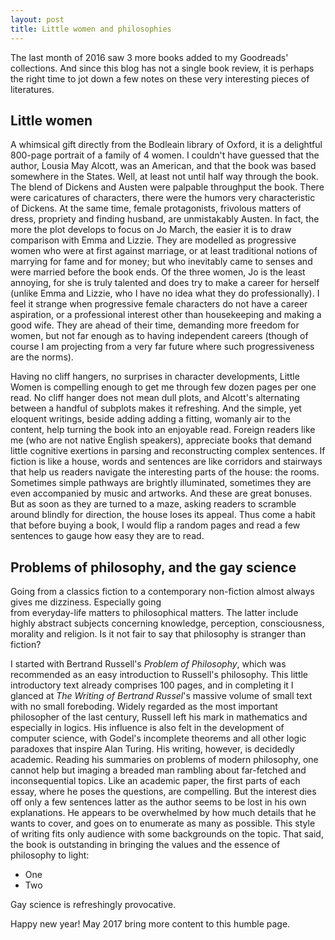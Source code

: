 ```yaml
---
layout: post
title: Little women and philosophies
---
```

The last month of 2016 saw 3 more books added to my Goodreads' collections. And since this blog has not a single book
review, it is perhaps the right time to jot down a few notes on these very interesting pieces of literatures.

## Little women
A whimsical gift directly from the Bodleain library of Oxford, it is a delightful 800-page portrait of a family of 4 women. I
couldn't have guessed that the author, Lousia May Alcott, was an American, and that the book was based somewhere in the
States. Well, at least not until half way through the book. The blend of Dickens and Austen were palpable throughput the
book. There were caricatures of characters, there were the humors very characteristic of Dickens. At the same time,
female protagonists, frivolous matters of dress, propriety and finding husband, are unmistakably Austen. In fact, the
more the plot develops to focus on Jo March, the easier it is to draw comparison with Emma and Lizzie. They are modelled
as progressive women who were at first against marriage, or at least traditional notions of marrying for fame and for
money; but who inevitably came to senses and were married before the book ends. Of the three women, Jo is the least
annoying, for she is truly talented and does try to make a career for herself (unlike Emma and Lizzie, who I have no
idea what they do professionally). I feel it strange when progressive female characters do not have a career aspiration,
or a professional interest other than housekeeping and making a good wife. They are ahead of their time, demanding more
freedom for women, but not far enough as to having independent careers (though of course I am projecting from a very far
future where such progressiveness are the norms).  

Having no cliff hangers, no surprises in character developments, Little Women is compelling enough to get me
through few dozen pages per one read. No cliff hanger does not mean dull plots, and Alcott's alternating between a
handful of subplots makes it refreshing. And the simple, yet eloquent writings, beside adding adding a fitting, womanly
air to the content, help turning the book into an enjoyable read. Foreign readers like me (who are not native English
speakers), appreciate books that demand little cognitive exertions in parsing and reconstructing complex sentences. If
fiction is like a house, words and sentences are like corridors and stairways that help us readers navigate the
interesting parts of the house: the rooms. Sometimes simple pathways are brightly illuminated, sometimes they are even
accompanied by music and artworks. And these are great bonuses. But as soon as they are turned to a maze, asking readers
to scramble around blindly for direction, the house loses its appeal. Thus come a habit that before buying a book, I
would flip a random pages and read a few sentences to gauge how easy they are to read.  

## Problems of philosophy, and the gay science
Going from a classics fiction to a contemporary non-fiction almost always gives me dizziness. Especially going  
from everyday-life matters to philosophical matters. The latter include highly abstract subjects concerning knowledge,
perception, consciousness, morality and religion. Is it not fair to say that philosophy is stranger than fiction?

I started with Bertrand Russell's *Problem of Philosophy*, which was recommended as an easy introduction to Russell's
philosophy. This little introductory text already comprises 100 pages, and in completing it I glanced at *The Writing of
Bertrand Russel*'s massive volume of small text with no small foreboding. Widely regarded as the most important
philosopher of the last century, Russell left his mark in mathematics and especially in logics. His influence is also
felt in the development of computer science, with Godel's incomplete theorems and all other logic paradoxes that inspire
Alan Turing. His writing, however, is decidedly academic. Reading his summaries on problems of modern philosophy, one
cannot help but imaging a breaded man rambling about far-fetched and inconsequential topics. Like an academic paper, the
first parts of each essay, where he poses the questions, are compelling. But the interest dies off only a few sentences
latter as the author seems to be lost in his own explanations. He appears to be overwhelmed by how much details that he
wants to cover, and goes on to enumerate as many as possible. This style of writing fits only audience with some
backgrounds on the topic. That said, the book is outstanding in bringing the values and the essence of philosophy to
light:

+ One
+ Two

Gay science is refreshingly provocative. 

Happy new year! May 2017 bring more content to this humble page. 
